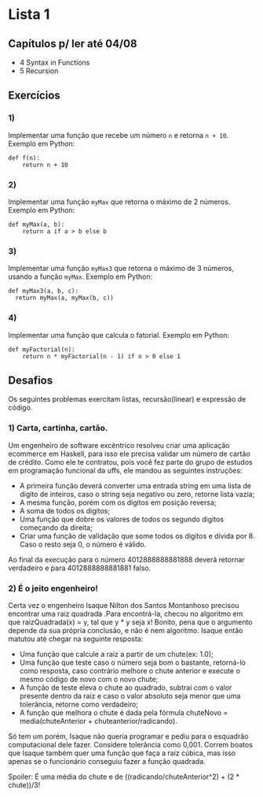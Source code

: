# Lista 1

## Capítulos p/ ler até 04/08
- 4 Syntax in Functions
- 5 Recursion

## Exercícios

### 1)

Implementar uma função que recebe um número `n` e retorna `n +
10`. Exemplo em Python:

```
def f(n):
    return n + 10
```

### 2)

Implementar uma função `myMax` que retorna o máximo de 2 números.
Exemplo em Python:

```
def myMax(a, b):
    return a if a > b else b
```

### 3)

Implementar uma função `myMax3` que retorna o máximo de 3
números, usando a função `myMax`. Exemplo em Python:

```
def myMax3(a, b, c):
  return myMax(a, myMax(b, c))
```

### 4)

Implementar uma função que calcula o fatorial. Exemplo em
Python:

```
def myFactorial(n):
    return n * myFactorial(n - 1) if n > 0 else 1
```

## Desafios

Os seguintes problemas exercitam listas, recursão(linear) e expressão de código.

### 1) Carta, cartinha, cartão.
Um engenheiro de software excêntrico resolveu criar uma aplicação ecommerce em Haskell, para isso ele precisa validar um número de cartão de crédito. Como ele te contratou, pois você fez parte do grupo de estudos em programação funcional da uffs, ele mandou as seguintes instruções:

* A primeira função deverá converter uma entrada string em uma lista de digito de inteiros, caso o string seja negativo ou zero, retorne lista vazia;
* A mesma função, porém com os digitos em posição reversa;
* A soma de todos os digitos;
* Uma função que dobre os valores de todos os segundo digitos começando da direita;
* Criar uma função de validação que some todos os digitos e divida por 8. Caso o resto seja 0, o número é válido.

Ao final da execução para o número 4012888888881888 deverá retornar verdadeiro e para 4012888888881881 falso.

### 2) É o jeito engenheiro!
Certa vez o engenheiro Isaque Nilton dos Santos Montanhoso precisou encontrar uma raiz quadrada .Para encontrá-la, checou no algoritmo em que raizQuadrada(x) = y, tal que y * y seja x! Bonito, pena que o argumento depende da sua própria conclusão, e não é nem algoritmo. Isaque então matutou até chegar na seguinte resposta:

* Uma função que calcule a raiz a partir de um chute(ex: 1.0);
* Uma função que teste caso o número seja bom o bastante, retorná-lo como resposta, caso contrário melhore o chute anterior e execute o mesmo código de novo com o novo chute;
* A função de teste eleva o chute ao quadrado, subtrai com o valor presente dentro da raiz e caso o valor absoluto seja menor que uma tolerância, retorne como verdadeiro;
* A função que melhora o chute é dada pela fórmula chuteNovo = media(chuteAnterior + chuteanterior/radicando).

Só tem um porém, Isaque não queria programar e pediu para o esquadrão computacional dele fazer. Considere tolerância como 0,001. Correm boatos que Isaque também quer uma função que faça a raiz cúbica, mas isso apenas se o funcionário conseguiu fazer a função quadrada.

Spoiler: É uma média do chute e de ((radicando/chuteAnterior^2) + (2 * chute))/3!
